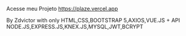 Acesse meu Projeto https://plaze.vercel.app

By Zdvictor with only HTML,CSS,BOOTSTRAP 5,AXIOS,VUE.JS + API NODE.JS,EXPRESS.JS,KNEX.JS,MYSQL,JWT,BCRYPT
